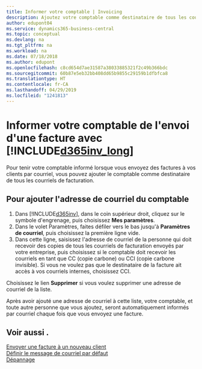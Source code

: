 ```yaml
---
title: Informer votre comptable | Invoicing
description: Ajoutez votre comptable comme destinataire de tous les courriels de facturation afin qu'il soit informé de ce qui se passe.
author: edupont04
ms.service: dynamics365-business-central
ms.topic: conceptual
ms.devlang: na
ms.tgt_pltfrm: na
ms.workload: na
ms.date: 07/18/2018
ms.author: edupont
ms.openlocfilehash: c8cd654d7ae31587a38033885321f2c49b366bdc
ms.sourcegitcommit: 60b87e5eb32bb408dd65b9855c29159b1dfbfca8
ms.translationtype: HT
ms.contentlocale: fr-CA
ms.lasthandoff: 04/29/2019
ms.locfileid: "1241813"
---
```

# <a name="let-your-accountant-know-you-sent-an-invoice-with-included365invlongincludesd365invlongmd"></a>Informer votre comptable de l'envoi d'une facture avec [!INCLUDE[d365inv_long](includes/d365inv_long.md)]

Pour tenir votre comptable informé lorsque vous envoyez des factures à vos clients par courriel, vous pouvez ajouter le comptable comme destinataire de tous les courriels de facturation.  

## <a name="to-add-the-accountants-email-address"></a>Pour ajouter l'adresse de courriel du comptable

1. Dans [!INCLUDE[d365inv](includes/d365inv.md)], dans le coin supérieur droit, cliquez sur le symbole d'engrenage, puis choisissez **Mes paramètres**.  
2. Dans le volet Paramètres, faites défiler vers le bas jusqu'à **Paramètres de courriel**, puis choisissez la première ligne vide.  
3. Dans cette ligne, saisissez l'adresse de courriel de la personne qui doit recevoir des copies de tous les courriels de facturation envoyés par votre entreprise, puis choisissez si le comptable doit recevoir les courriels en tant que CC (copie carbone) ou CCI (copie carbone invisible). Si vous ne voulez pas que le destinataire de la facture ait accès à vos courriels internes, choisissez CCI.

Choisissez le lien **Supprimer** si vous voulez supprimer une adresse de courriel de la liste.

Après avoir ajouté une adresse de courriel à cette liste, votre comptable, et toute autre personne que vous ajoutez, seront automatiquement informés par courriel chaque fois que vous envoyez une facture.

## <a name="see-also"></a>Voir aussi .
[Envoyer une facture à un nouveau client](send-invoice.md)  
[Définir le message de courriel par défaut](customize-email.md)  
[Dépannage](about-troubleshooting.md)  
